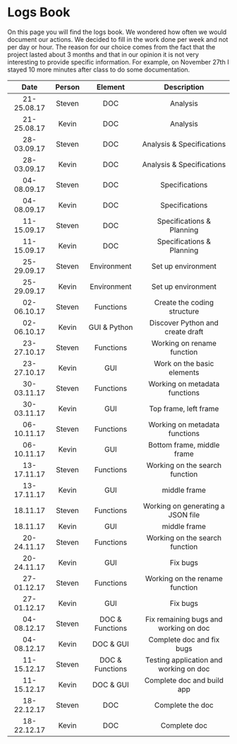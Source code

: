 # Logs Book

On this page you will find the logs book. We wondered how often we would document our actions. We decided to fill in the work done per week and not per day or hour.
The reason for our choice comes from the fact that the project lasted about 3 months and that in our opinion it is not very interesting to provide specific information. For example, on November 27th I stayed 10 more minutes after class to do some documentation.

|     Date    | Person |     Element     |               Description              |
|:-----------:|:------:|:---------------:|:--------------------------------------:|
| 21-25.08.17 | Steven |       DOC       | Analysis                               |
| 21-25.08.17 |  Kevin |       DOC       | Analysis                               |
| 28-03.09.17 | Steven |       DOC       | Analysis & Specifications              |
| 28-03.09.17 |  Kevin |       DOC       | Analysis & Specifications              |
| 04-08.09.17 | Steven |       DOC       | Specifications                         |
| 04-08.09.17 |  Kevin |       DOC       | Specifications                         |
| 11-15.09.17 | Steven |       DOC       | Specifications & Planning              |
| 11-15.09.17 |  Kevin |       DOC       | Specifications & Planning              |
| 25-29.09.17 | Steven |   Environment   | Set up environment                     |
| 25-29.09.17 |  Kevin |   Environment   | Set up environment                     |
| 02-06.10.17 | Steven |    Functions    | Create the coding structure            |
| 02-06.10.17 |  Kevin |   GUI & Python  | Discover Python and create draft       |
| 23-27.10.17 | Steven |    Functions    | Working on rename function             |
| 23-27.10.17 |  Kevin |       GUI       | Work on the basic elements             |
| 30-03.11.17 | Steven |    Functions    | Working on metadata functions          |
| 30-03.11.17 |  Kevin |       GUI       | Top frame, left frame                  |
| 06-10.11.17 | Steven |    Functions    | Working on metadata functions          |
| 06-10.11.17 |  Kevin |       GUI       | Bottom frame, middle frame             |
| 13-17.11.17 | Steven |    Functions    | Working on the search function         |
| 13-17.11.17 |  Kevin |       GUI       | middle frame                           |
|   18.11.17  | Steven |    Functions    | Working on generating a JSON file      |
|   18.11.17  |  Kevin |       GUI       | middle frame                           |
| 20-24.11.17 | Steven |    Functions    | Working on the search function         |
| 20-24.11.17 |  Kevin |       GUI       | Fix bugs                               |
| 27-01.12.17 | Steven |    Functions    | Working on the rename function         |
| 27-01.12.17 |  Kevin |       GUI       | Fix bugs                               |
| 04-08.12.17 | Steven | DOC & Functions | Fix remaining bugs and working on doc  |
| 04-08.12.17 |  Kevin |    DOC & GUI    |  Complete doc and fix bugs             |
| 11-15.12.17 | Steven | DOC & Functions | Testing application and working on doc |
| 11-15.12.17 |  Kevin |    DOC & GUI    | Complete doc and build app             |
| 18-22.12.17 | Steven |       DOC       | Complete the doc                       |
| 18-22.12.17 |  Kevin |       DOC       | Complete doc                           |
